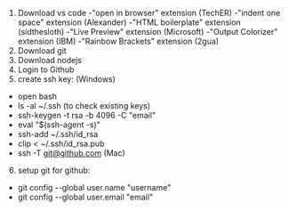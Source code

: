 1. Download vs code
  -"open in browser" extension (TechER)
  -"indent one space" extension (Alexander)
  -"HTML boilerplate" extension (sidthesloth)
  -"Live Preview" extension (Microsoft)
  -"Output Colorizer" extension (IBM)
  -"Rainbow Brackets" extension (2gua)
2. Download git
3. Download nodejs
4. Login to Github
5. create ssh key:
  (Windows)
  - open bash
  - ls -al ~/.ssh (to check existing keys)
  - ssh-keygen -t rsa -b 4096 -C "email"
  - eval "$(ssh-agent -s)"
  - ssh-add ~/.ssh/id_rsa
  - clip < ~/.ssh/id_rsa.pub
  - ssh -T git@github.com
  (Mac)
6. setup git for github:
  - git config --global user.name "username"
  - git config --global user.email "email"
